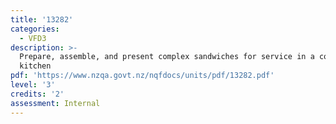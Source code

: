 ```yaml
---
title: '13282'
categories:
  - VFD3
description: >-
  Prepare, assemble, and present complex sandwiches for service in a commercial
  kitchen
pdf: 'https://www.nzqa.govt.nz/nqfdocs/units/pdf/13282.pdf'
level: '3'
credits: '2'
assessment: Internal
---
```


